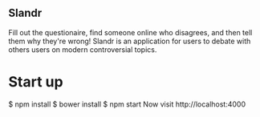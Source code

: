## Slandr
Fill out the questionaire, find someone online who disagrees, and then tell them why they're wrong!
Slandr is an application for users to debate with others users on modern controversial topics.

# Start up
$ npm install
$ bower install
$ npm start
Now visit http://localhost:4000
